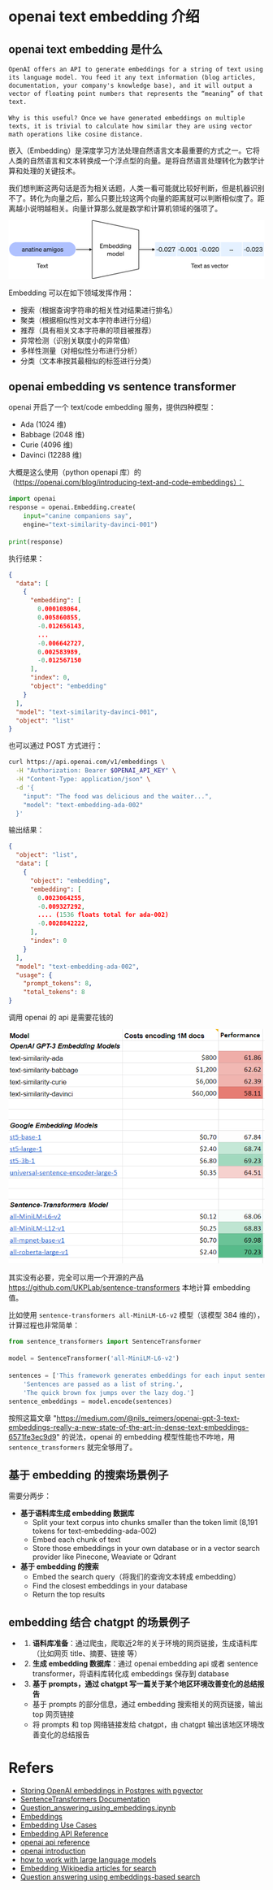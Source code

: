 # openai text embedding 介绍

## openai text embedding 是什么

```
OpenAI offers an API to generate embeddings for a string of text using its language model. You feed it any text information (blog articles, documentation, your company's knowledge base), and it will output a vector of floating point numbers that represents the “meaning” of that text.

Why is this useful? Once we have generated embeddings on multiple texts, it is trivial to calculate how similar they are using vector math operations like cosine distance.
```

嵌入（Embedding）是深度学习方法处理自然语言文本最重要的方式之一。它将人类的自然语言和文本转换成一个浮点型的向量。是将自然语言处理转化为数学计算和处理的关键技术。

我们想判断这两句话是否为相关话题，人类一看可能就比较好判断，但是机器识别不了。转化为向量之后，那么只要比较这两个向量的距离就可以判断相似度了。距离越小说明越相关。向量计算那么就是数学和计算机领域的强项了。

![text2vector](pics/text2vector.gif)

Embedding 可以在如下领域发挥作用：

- 搜索（根据查询字符串的相关性对结果进行排名）
- 聚类（根据相似性对文本字符串进行分组）
- 推荐（具有相关文本字符串的项目被推荐）
- 异常检测（识别关联度小的异常值）
- 多样性测量（对相似性分布进行分析）
- 分类（文本串按其最相似的标签进行分类）

## openai embedding vs sentence transformer

openai 开启了一个 text/code embedding 服务，提供四种模型：
- Ada (1024 维)
- Babbage (2048 维)
- Curie (4096 维)
- Davinci (12288 维)

大概是这么使用（python openapi 库）的（https://openai.com/blog/introducing-text-and-code-embeddings）：

```python
import openai
response = openai.Embedding.create(
    input="canine companions say",
    engine="text-similarity-davinci-001")

print(response)

```
执行结果：
```json
{
  "data": [
    {
      "embedding": [
        0.000108064,
        0.005860855,
        -0.012656143,
        ...
        -0.006642727,
        0.002583989,
        -0.012567150
      ],
      "index": 0,
      "object": "embedding"
    }
  ],
  "model": "text-similarity-davinci-001",
  "object": "list"
}
```

也可以通过 POST 方式进行：

```bash
curl https://api.openai.com/v1/embeddings \
  -H "Authorization: Bearer $OPENAI_API_KEY" \
  -H "Content-Type: application/json" \
  -d '{
    "input": "The food was delicious and the waiter...",
    "model": "text-embedding-ada-002"
  }'
```
输出结果：

```json
{
  "object": "list",
  "data": [
    {
      "object": "embedding",
      "embedding": [
        0.0023064255,
        -0.009327292,
        .... (1536 floats total for ada-002)
        -0.0028842222,
      ],
      "index": 0
    }
  ],
  "model": "text-embedding-ada-002",
  "usage": {
    "prompt_tokens": 8,
    "total_tokens": 8
}
```

调用 openai 的 api 是需要花钱的

![models-price](pics/models-price.png)

其实没有必要，完全可以用一个开源的产品 https://github.com/UKPLab/sentence-transformers 本地计算 embedding 值。

比如使用 `sentence-transformers all-MiniLM-L6-v2` 模型（该模型 384 维的），计算过程也非常简单：

```python
from sentence_transformers import SentenceTransformer

model = SentenceTransformer('all-MiniLM-L6-v2')

sentences = ['This framework generates embeddings for each input sentence',
    'Sentences are passed as a list of string.', 
    'The quick brown fox jumps over the lazy dog.']
sentence_embeddings = model.encode(sentences)

```

按照这篇文章 "https://medium.com/@nils_reimers/openai-gpt-3-text-embeddings-really-a-new-state-of-the-art-in-dense-text-embeddings-6571fe3ec9d9" 的说法，openai 的 embedding 模型性能也不咋地，用 `sentence_transformers` 就完全够用了。

## 基于 embedding 的搜索场景例子

需要分两步：

- **基于语料库生成 embedding 数据库**
    - Split your text corpus into chunks smaller than the token limit (8,191 tokens for text-embedding-ada-002)
    - Embed each chunk of text
    - Store those embeddings in your own database or in a vector search provider like Pinecone, Weaviate or Qdrant
- **基于 embedding 的搜索**
    - Embed the search query（将我们的查询文本转成 embedding）
    - Find the closest embeddings in your database
    - Return the top results

## embedding 结合 chatgpt 的场景例子

- 1. **语料库准备**：通过爬虫，爬取近2年的关于环境的网页链接，生成语料库（比如网页 title、摘要、链接 等）
- 2. **生成 embedding 数据库**：通过 openai embedding api 或者 sentence transformer，将语料库转化成 embeddings 保存到 database
- 3. **基于 prompts，通过 chatgpt 写一篇关于某个地区环境改善变化的总结报告**
    - 基于 prompts 的部分信息，通过 embedding 搜索相关的网页链接，输出 top 网页链接
    - 将 prompts 和 top 网络链接发给 chatgpt，由 chatgpt 输出该地区环境改善变化的总结报告

# Refers

- [Storing OpenAI embeddings in Postgres with pgvector](https://supabase.com/blog/openai-embeddings-postgres-vector)
- [SentenceTransformers Documentation](https://www.sbert.net/)
- [Question_answering_using_embeddings.ipynb](https://github.com/openai/openai-cookbook/blob/main/examples/Question_answering_using_embeddings.ipynb)
- [Embeddings](https://platform.openai.com/docs/guides/embeddings/what-are-embeddings)
- [Embedding Use Cases](https://platform.openai.com/docs/guides/embeddings/use-cases)
- [Embedding API Reference](https://platform.openai.com/docs/api-reference/embeddings)
- [openai api reference](https://platform.openai.com/docs/api-reference/introduction)
- [openai introduction](https://platform.openai.com/docs/introduction)
- [how to work with large language models](https://github.com/openai/openai-cookbook/blob/main/how_to_work_with_large_language_models.md)
- [Embedding Wikipedia articles for search](https://github.com/openai/openai-cookbook/blob/main/examples/Embedding_Wikipedia_articles_for_search.ipynb)
- [Question answering using embeddings-based search](https://github.com/openai/openai-cookbook/blob/main/examples/Question_answering_using_embeddings.ipynb)
